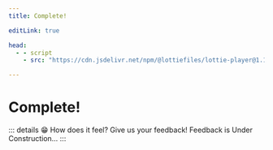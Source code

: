 ```yaml
---
title: Complete!

editLink: true

head:
  - - script
    - src: "https://cdn.jsdelivr.net/npm/@lottiefiles/lottie-player@1.1.1/dist/lottie-player.min.js"

---
```


# Complete!

<lottie-player v-pre src="/lottiefiles.com/complete.json"  background="transparent"  speed="1"  style="width: 100%;"    autoplay></lottie-player>

::: details 😁 How does it feel? Give us your feedback!
Feedback is Under Construction...
:::


